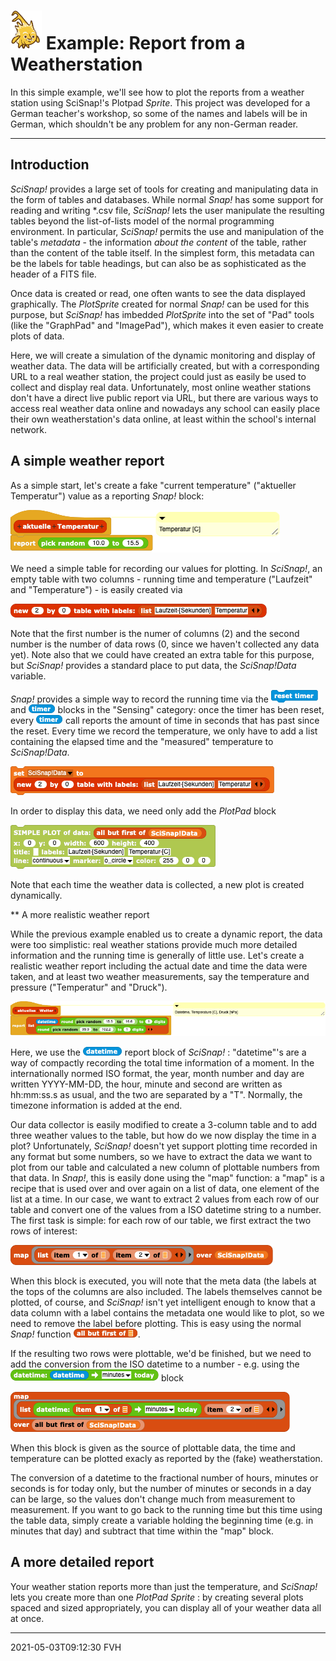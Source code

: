 # <img alt="scientific-snap-icon" src="../../../images/einstein_snap.png" width="50"/> Example: Report from a Weatherstation

In this simple example, we'll see how to plot the reports from a weather station using SciSnap!'s Plotpad *Sprite*.
This project was developed for a German teacher's workshop, so some of the names and labels will be in German, which shouldn't be any problem for any non-German reader.

---

## Introduction

*SciSnap!* provides a large set of tools for creating and manipulating data in the form of tables and databases.
While normal *Snap!* has some support for reading and writing \*.csv file, *SciSnap!* lets the user manipulate the resulting tables beyond the list-of-lists model of the normal programming environment.
In particular, *SciSnap!* permits the use and manipulation of the table's *metadata* - the information _about_ _the_ _content_ of the table, rather than the content of the table itself.
In the simplest form, this metadata can be the labels for table headings, but can also be as sophisticated as the header of a FITS file.

Once data is created or read, one often wants to see the data displayed graphically.
The *PlotSprite* created for normal *Snap!* can be used for this purpose, but *SciSnap!* has imbedded *PlotSprite* into the set of "Pad" tools (like the "GraphPad" and "ImagePad"), which makes it even easier to create plots of data.

Here, we will create a simulation of the dynamic monitoring and display of weather data.
The data will be artificially created, but with a corresponding URL to a real weather station, the project could just as easily be used to collect and display real data.
Unfortunately, most online weather stations don't have a direct live public report via URL, but there are various ways to access real weather data online and nowadays any school can easily place their own weatherstation's data online, at least within the school's internal network.


## A simple weather report

As a simple start,  let's create a fake "current temperature" ("aktueller Temperatur") value as a reporting *Snap!* block:

![aktueller Temperatur](./images/aktueller_Temperatur.png)

We need a simple table for recording our values for plotting.
In *SciSnap!*, an empty table with two columns - running time and temperature ("Laufzeit" and "Temperature") - is easily created via

![new table](./images/new_table.png)

Note that the first number is the numer of columns (2) and the second number is the number of data rows (0, since we haven't collected any data yet).
Note also that we could have created an extra table for this purpose, but *SciSnap!* provides a standard place to put data, the *SciSnap!Data* variable.

*Snap!* provides a simple way to record the running time via the ![reset timer](./images/reset_timer.png) and ![timer](./images/timer.png) blocks in the "Sensing" category: once the timer has been reset, every ![timer](./images/timer.png) call reports the amount of time in seconds that has past since the reset.
Every time we record the temperature, we only have to add a list containing the elapsed time and the "measured" temperature to *SciSnap!Data*.

![simple data](./images/simple_data.png)

In order to display this data, we need only add the *PlotPad* block

![simple plot](./images/simple_plot.png)

Note that each time the weather data is collected, a new plot is created dynamically.


** A more realistic weather report

While the previous example enabled us to create a dynamic report, the data were too simplistic: real weather stations provide much more detailed information and the running time is generally of little use.
Let's create a realistic weather report including the actual date and time the data were taken, and at least two weather measurements, say the temperature and pressure ("Temperatur" and "Druck").

![aktuelles Wetter](./images/aktuelles_Wetter.png)

Here, we use the ![datetime](./images/datetime.png) report block of *SciSnap!* : "datetime"'s are a way of compactly recording the total time information of a moment.
In the internationally normed ISO format, the year, month number and day are written YYYY-MM-DD, the hour, minute and second are written as hh:mm:ss.s as usual, and the two are separated by a "T".
Normally, the timezone information is added at the end.

Our data collector is easily modified to create a 3-column table and to add three weather values to the table, but how do we now display the time in a plot?
Unfortunately, *SciSnap!* doesn't yet support plotting time recorded in any format but some numbers, so we have to extract the data we want to plot from our table and calculated a new column of plottable numbers from that data.
In *Snap!*, this is easily done using the "map" function: a "map" is a recipe that is used over and over again on a list of data, one element of the list at a time.
In our case, we want to extract 2 values from each row of our table and convert one of the values from a ISO datetime string to a number.
The first task is simple: for each row of our table, we first extract the two rows of interest:

![map two rows](./images/map_two_rows.png)

When this block is executed, you will note that the meta data (the labels at the tops of the columns are also included.
The labels themselves cannot be plotted, of course, and *SciSnap!* isn't yet intelligent enough to know that a data column with a label contains the metadata one would like to plot, so we need to remove the label before plotting.
This is easy using the normal *Snap!* function ![all but first of](./images/all_but_first_of.png).

If the resulting two rows were plottable, we'd be finished, but we need to add the conversion from the ISO datetime to a number - e.g. using the ![datetime to minutes](./images/datetime_to_minutes.png) block

![map data](./images/map_data.png)

When this block is given as the source of plottable data, the time and temperature can be plotted exacly as reported by the (fake) weatherstation.

The conversion of a datetime to the fractional number of hours, minutes or seconds is for today only, but the number of minutes or seconds in a day can be large, so the values don't change much from measurement to measurement.
If you want to go back to the running time but this time using the table data, simply create a variable holding the beginning time (e.g. in minutes that day) and subtract that time within the "map" block.


## A more detailed report

Your weather station reports more than just the temperature, and *SciSnap!* lets you create more than one *PlotPad* *Sprite* : by creating several plots spaced and sized appropriately, you can display all of your weather data all at once.


---

2021-05-03T09:12:30 FVH
